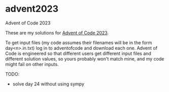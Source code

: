 # advent2023
Advent of Code 2023

These are my solutions for [Advent of Code 2023](https://adventofcode.com/2023).

To get input files (my code assumes their filenames will be in the form day\<n\>.in.txt) log in to adventofcode and download each one. 
Advent of Code is engineered so that different users get different input files and different solution values, so yours probably
won't match mine, and my code might fail on other inputs.

TODO:
- solve day 24 without using sympy
